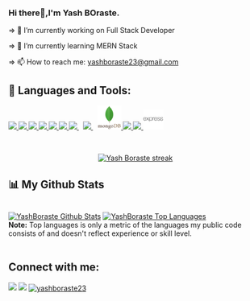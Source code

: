 ### Hi there👋,I'm Yash BOraste.

<!--
**YashBoraste/YashBoraste** is a ✨ _special_ ✨ repository because its `README.md` (this file) appears on your GitHub profile.
-->

=> 🔭 I’m currently working on Full Stack Developer

=> 🌱 I’m currently learning MERN Stack 

=> 📫 How to reach me: yashboraste23@gmail.com
 
## 🚀 Languages and Tools:
<p align="left"> 
    <a href="https://reactjs.org/" target="_blank"> <img src="https://img.icons8.com/color/48/000000/react-native.png"/> </a>
    <a href="https://developer.mozilla.org/en-US/docs/Web/JavaScript" target="_blank"> <img src="https://img.icons8.com/color/48/000000/javascript.png"/> </a> 
    <a href="https://www.w3.org/html/" target="_blank"> <img src="https://img.icons8.com/color/48/000000/html-5.png"/> </a> 
    <a href="https://www.w3schools.com/css/" target="_blank"> <img src="https://img.icons8.com/color/48/000000/css3.png"/> </a> 
    <a href="https://getbootstrap.com" target="_blank"> <img src="https://img.icons8.com/color/48/000000/bootstrap.png"/> </a>
    <a href="https://www.python.org" target="_blank"> <img src="https://img.icons8.com/color/48/000000/python.png"/> </a> 
    <a style="padding-right:8px;" href="https://nodejs.org" target="_blank"> <img src="https://img.icons8.com/color/48/000000/nodejs.png"/> </a> 
    <a style="padding-right:8px;" href="https://www.mysql.com/" target="_blank"> <img src="https://img.icons8.com/fluent/50/000000/mysql-logo.png"/> </a>
    <a href="https://www.mongodb.com/" target="_blank"> <img src="https://raw.githubusercontent.com/devicons/devicon/master/icons/mongodb/mongodb-original-wordmark.svg" alt="mongodb" width="48" height="48"/> </a> 
    <a href="https://firebase.google.com/" target="_blank"> <img src="https://img.icons8.com/color/48/000000/firebase.png"/> </a>   
    <a href="https://git-scm.com/" target="_blank"> <img src="https://img.icons8.com/color/48/000000/git.png"/> </a> 
    <a href="https://expressjs.com" target="_blank"> <img src="https://raw.githubusercontent.com/devicons/devicon/master/icons/express/express-original-wordmark.svg" alt="express" width="40" height="40"/> </a>
</p>
<br/>

<p align="center">
    <a href="https://github.com/YashBoraste/github-readme-streak-stats">
        <img title="🔥 Get streak stats for your profile at git.io/streak-stats" alt="Yash Boraste streak" src="https://github-readme-streak-stats.herokuapp.com/?user=YashBoraste&theme=black-ice&hide_border=true&stroke=0000&background=060A0CD0"/>
    </a>
</p>


## 📊 My Github Stats
  <br/>
    <a href="https://github.com/YashBoraste/github-readme-stats"><img alt="YashBoraste Github Stats" src="https://github-readme-stats.vercel.app/api?username=YashBoraste&show_icons=true&count_private=true&theme=react&hide_border=true&bg_color=0D1117" /></a>
  <a href="https://github.com/YashBoraste/github-readme-stats"><img alt="YashBoraste Top Languages" src="https://github-readme-stats.vercel.app/api/top-langs/?username=YashBoraste&langs_count=8&count_private=true&layout=compact&theme=react&hide_border=true&bg_color=0D1117" /></a>
  <br/>
  <b>Note:</b> Top languages is only a metric of the languages my public code consists of and doesn't reflect experience or skill level.
  
  
 <br/>
<br/>


## Connect with me:
<p align="left">
<a href = "https://www.linkedin.com/in/yash-boraste-a1a557213/?originalSubdomain=in"><img src="https://img.icons8.com/fluent/48/000000/linkedin.png"/></a>
<a href = "https://twitter.com/borasteyash"><img src="https://img.icons8.com/fluent/48/000000/twitter.png"/></a>
<a href="https://www.hackerrank.com/yashboraste23" target="blank"><img align="center" src="https://raw.githubusercontent.com/rahuldkjain/github-profile-readme-generator/master/src/images/icons/Social/hackerrank.svg" alt="yashboraste23" height="30" width="40" /></a>
</p>
</p>

